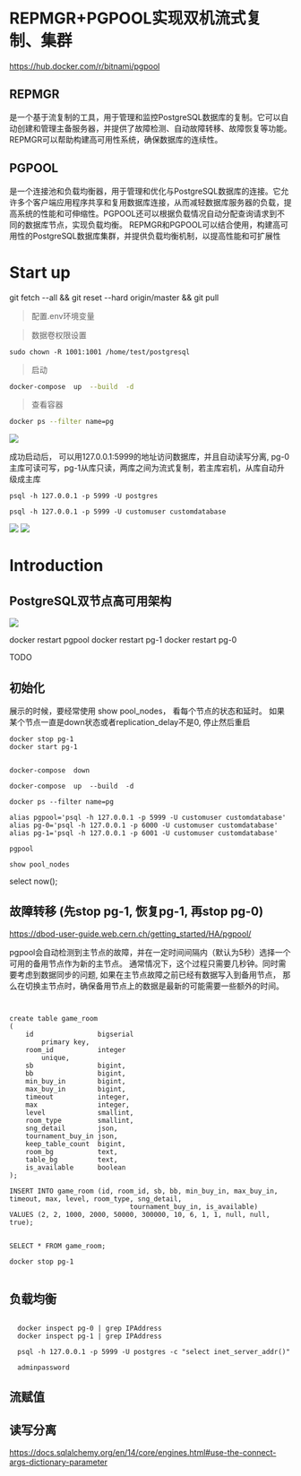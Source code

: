 
# REPMGR+PGPOOL实现双机流式复制、集群


https://hub.docker.com/r/bitnami/pgpool


## REPMGR
是一个基于流复制的工具，用于管理和监控PostgreSQL数据库的复制。它可以自动创建和管理主备服务器，并提供了故障检测、自动故障转移、故障恢复等功能。REPMGR可以帮助构建高可用性系统，确保数据库的连续性。

## PGPOOL
是一个连接池和负载均衡器，用于管理和优化与PostgreSQL数据库的连接。它允许多个客户端应用程序共享和复用数据库连接，从而减轻数据库服务器的负载，提高系统的性能和可伸缩性。PGPOOL还可以根据负载情况自动分配查询请求到不同的数据库节点，实现负载均衡。
REPMGR和PGPOOL可以结合使用，构建高可用性的PostgreSQL数据库集群，并提供负载均衡机制，以提高性能和可扩展性



# Start up

git fetch --all && git reset --hard origin/master &&  git pull

> 配置.env环境变量

> 数据卷权限设置

```
sudo chown -R 1001:1001 /home/test/postgresql

```

> 启动

```bash
docker-compose  up  --build  -d
```


> 查看容器

```bash
docker ps --filter name=pg
```

![](https://file0.52tesla.com/xtbf/11b585ec6c294a339872b96320271cd5/1eb0359e)


成功启动后， 可以用127.0.0.1:5999的地址访问数据库，并且自动读写分离, pg-0主库可读可写，pg-1从库只读，两库之间为流式复制，若主库宕机，从库自动升级成主库

```
psql -h 127.0.0.1 -p 5999 -U postgres
```

```
psql -h 127.0.0.1 -p 5999 -U customuser customdatabase

```

![](https://file0.52tesla.com/xtbf/7b1817d71f824bbdbeb0c23fc9e403d6/acfd5aa9)
![](https://file0.52tesla.com/xtbf/f946fe91ae01431c8c22f72741c96b8b/1c012cce)

# Introduction

## PostgreSQL双节点高可用架构


![](https://file0.52tesla.com/xtbf/d666c28d38424c62a13088f2c1c01cf1/c02aaed6)



docker restart pgpool
docker restart pg-1
docker restart pg-0



TODO


## 初始化

展示的时候，要经常使用 show pool_nodes， 看每个节点的状态和延时。 如果某个节点一直是down状态或者replication_delay不是0, 停止然后重启


```
docker stop pg-1
docker start pg-1
```

```

docker-compose  down

docker-compose  up  --build  -d

docker ps --filter name=pg

alias pgpool='psql -h 127.0.0.1 -p 5999 -U customuser customdatabase'
alias pg-0='psql -h 127.0.0.1 -p 6000 -U customuser customdatabase'
alias pg-1='psql -h 127.0.0.1 -p 6001 -U customuser customdatabase'

pgpool

show pool_nodes

```

 select now();



## 故障转移  (先stop pg-1, 恢复pg-1, 再stop pg-0)


https://dbod-user-guide.web.cern.ch/getting_started/HA/pgpool/

pgpool会自动检测到主节点的故障，并在一定时间间隔内（默认为5秒）选择一个可用的备用节点作为新的主节点。
通常情况下，这个过程只需要几秒钟。同时需要考虑到数据同步的问题, 如果在主节点故障之前已经有数据写入到备用节点，
那么在切换主节点时，确保备用节点上的数据是最新的可能需要一些额外的时间。


```


create table game_room
(
    id                bigserial
        primary key,
    room_id           integer
        unique,
    sb                bigint,
    bb                bigint,
    min_buy_in        bigint,
    max_buy_in        bigint,
    timeout           integer,
    max               integer,
    level             smallint,
    room_type         smallint,
    sng_detail        json,
    tournament_buy_in json,
    keep_table_count  bigint,
    room_bg           text,
    table_bg          text,
    is_available      boolean
);

INSERT INTO game_room (id, room_id, sb, bb, min_buy_in, max_buy_in, timeout, max, level, room_type, sng_detail,
                              tournament_buy_in, is_available)
VALUES (2, 2, 1000, 2000, 50000, 300000, 10, 6, 1, 1, null, null, true);


SELECT * FROM game_room;

docker stop pg-1


```


## 负载均衡
```

  docker inspect pg-0 | grep IPAddress
  docker inspect pg-1 | grep IPAddress

  psql -h 127.0.0.1 -p 5999 -U postgres -c "select inet_server_addr()"

  adminpassword

```

## 流赋值


## 读写分离


https://docs.sqlalchemy.org/en/14/core/engines.html#use-the-connect-args-dictionary-parameter

